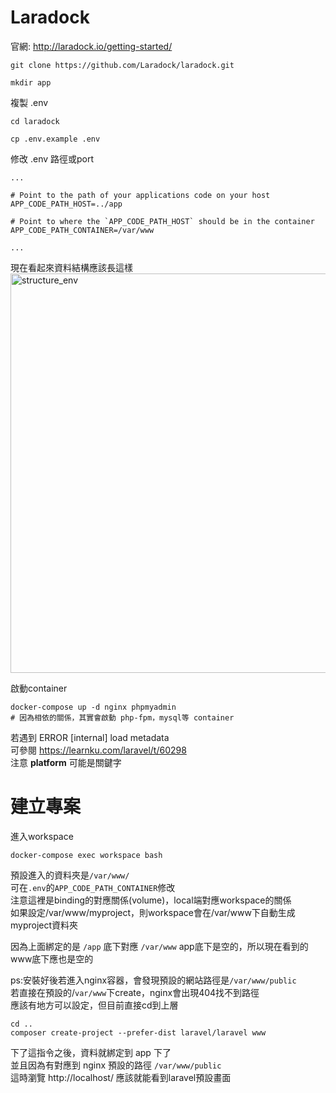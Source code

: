 # Laradock
官網: http://laradock.io/getting-started/

```
git clone https://github.com/Laradock/laradock.git

mkdir app
```

複製 .env
```
cd laradock

cp .env.example .env
```

修改 .env 路徑或port
```
...

# Point to the path of your applications code on your host
APP_CODE_PATH_HOST=../app

# Point to where the `APP_CODE_PATH_HOST` should be in the container
APP_CODE_PATH_CONTAINER=/var/www

...
```
現在看起來資料結構應該長這樣  
<img width="639" alt="structure_env" src="https://user-images.githubusercontent.com/24542187/150494467-3f18fa27-b586-408f-ac5e-e658fff73bcc.png">


啟動container
```
docker-compose up -d nginx phpmyadmin
# 因為相依的關係，其實會啟動 php-fpm，mysql等 container
```

若遇到
ERROR [internal] load metadata  
可參閱 https://learnku.com/laravel/t/60298  
注意 **platform** 可能是關鍵字


# 建立專案
進入workspace  
```
docker-compose exec workspace bash
```
預設進入的資料夾是`/var/www/`  
可在`.env`的`APP_CODE_PATH_CONTAINER`修改  
注意這裡是binding的對應關係(volume)，local端對應workspace的關係  
如果設定/var/www/myproject，則workspace會在/var/www下自動生成myproject資料夾

因為上面綁定的是 `/app` 底下對應 `/var/www`
app底下是空的，所以現在看到的www底下應也是空的

ps:安裝好後若進入nginx容器，會發現預設的網站路徑是`/var/www/public`  
若直接在預設的/`var/www`下create，nginx會出現404找不到路徑  
應該有地方可以設定，但目前直接cd到上層

```
cd ..
composer create-project --prefer-dist laravel/laravel www
```

下了這指令之後，資料就綁定到 app 下了  
並且因為有對應到 nginx 預設的路徑 `/var/www/public`  
這時瀏覽 http://localhost/ 應該就能看到laravel預設畫面

